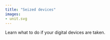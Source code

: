 ```yaml
---
title: "Seized devices"
images:
- unit.svg
---
```

Learn what to do if your digital devices are taken.
